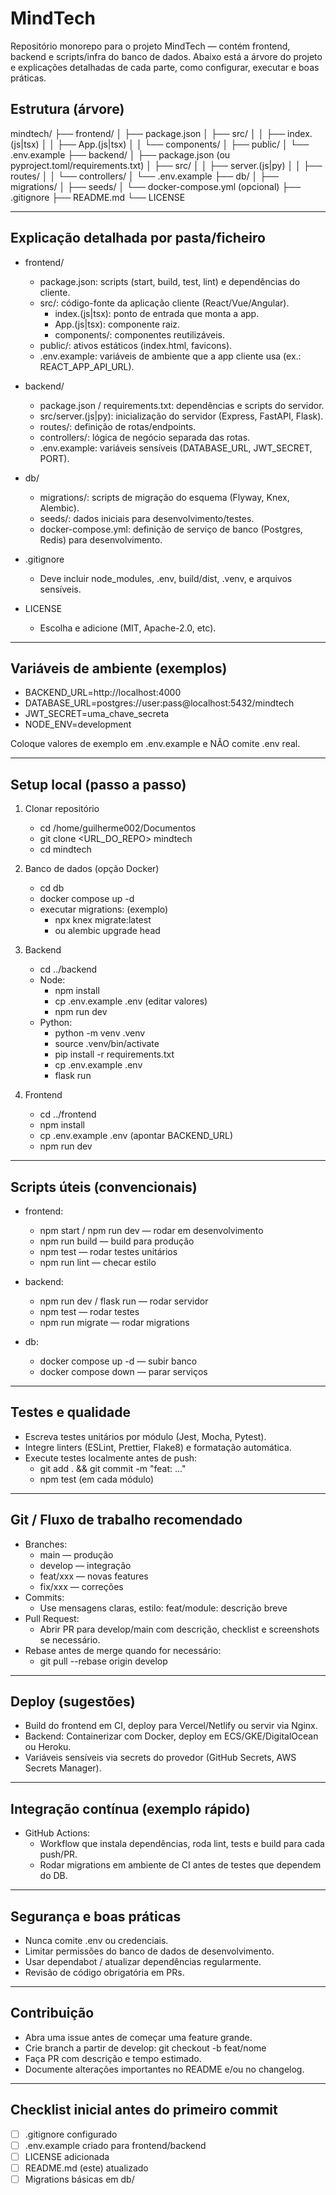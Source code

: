 # MindTech

Repositório monorepo para o projeto MindTech — contém frontend, backend e scripts/infra do banco de dados. Abaixo está a árvore do projeto e explicações detalhadas de cada parte, como configurar, executar e boas práticas.



## Estrutura (árvore)

mindtech/
├── frontend/
│   ├── package.json
│   ├── src/
│   │   ├── index.(js|tsx)
│   │   ├── App.(js|tsx)
│   │   └── components/
│   ├── public/
│   └── .env.example
├── backend/
│   ├── package.json (ou pyproject.toml/requirements.txt)
│   ├── src/
│   │   ├── server.(js|py)
│   │   ├── routes/
│   │   └── controllers/
│   └── .env.example
├── db/
│   ├── migrations/
│   ├── seeds/
│   └── docker-compose.yml (opcional)
├── .gitignore
├── README.md
└── LICENSE



---

## Explicação detalhada por pasta/ficheiro

- frontend/
  - package.json: scripts (start, build, test, lint) e dependências do cliente.
  - src/: código-fonte da aplicação cliente (React/Vue/Angular).
    - index.(js|tsx): ponto de entrada que monta a app.
    - App.(js|tsx): componente raiz.
    - components/: componentes reutilizáveis.
  - public/: ativos estáticos (index.html, favicons).
  - .env.example: variáveis de ambiente que a app cliente usa (ex.: REACT_APP_API_URL).

- backend/
  - package.json / requirements.txt: dependências e scripts do servidor.
  - src/server.(js|py): inicialização do servidor (Express, FastAPI, Flask).
  - routes/: definição de rotas/endpoints.
  - controllers/: lógica de negócio separada das rotas.
  - .env.example: variáveis sensíveis (DATABASE_URL, JWT_SECRET, PORT).

- db/
  - migrations/: scripts de migração do esquema (Flyway, Knex, Alembic).
  - seeds/: dados iniciais para desenvolvimento/testes.
  - docker-compose.yml: definição de serviço de banco (Postgres, Redis) para desenvolvimento.

- .gitignore
  - Deve incluir node_modules, .env, build/dist, .venv, e arquivos sensíveis.

- LICENSE
  - Escolha e adicione (MIT, Apache-2.0, etc).

---

## Variáveis de ambiente (exemplos)

- BACKEND_URL=http://localhost:4000
- DATABASE_URL=postgres://user:pass@localhost:5432/mindtech
- JWT_SECRET=uma_chave_secreta
- NODE_ENV=development

Coloque valores de exemplo em .env.example e NÃO comite .env real.

---

## Setup local (passo a passo)

1. Clonar repositório
   - cd /home/guilherme002/Documentos
   - git clone <URL_DO_REPO> mindtech
   - cd mindtech

2. Banco de dados (opção Docker)
   - cd db
   - docker compose up -d
   - executar migrations: (exemplo)
     - npx knex migrate:latest
     - ou alembic upgrade head

3. Backend
   - cd ../backend
   - Node:
     - npm install
     - cp .env.example .env (editar valores)
     - npm run dev
   - Python:
     - python -m venv .venv
     - source .venv/bin/activate
     - pip install -r requirements.txt
     - cp .env.example .env
     - flask run

4. Frontend
   - cd ../frontend
   - npm install
   - cp .env.example .env (apontar BACKEND_URL)
   - npm run dev

---

## Scripts úteis (convencionais)

- frontend:
  - npm start / npm run dev — rodar em desenvolvimento
  - npm run build — build para produção
  - npm test — rodar testes unitários
  - npm run lint — checar estilo

- backend:
  - npm run dev / flask run — rodar servidor
  - npm test — rodar testes
  - npm run migrate — rodar migrations

- db:
  - docker compose up -d — subir banco
  - docker compose down — parar serviços

---

## Testes e qualidade

- Escreva testes unitários por módulo (Jest, Mocha, Pytest).
- Integre linters (ESLint, Prettier, Flake8) e formatação automática.
- Execute testes localmente antes de push:
  - git add . && git commit -m "feat: ..."
  - npm test (em cada módulo)

---

## Git / Fluxo de trabalho recomendado

- Branches:
  - main — produção
  - develop — integração
  - feat/xxx — novas features
  - fix/xxx — correções
- Commits:
  - Use mensagens claras, estilo: feat/module: descrição breve
- Pull Request:
  - Abrir PR para develop/main com descrição, checklist e screenshots se necessário.
- Rebase antes de merge quando for necessário:
  - git pull --rebase origin develop

---

## Deploy (sugestões)

- Build do frontend em CI, deploy para Vercel/Netlify ou servir via Nginx.
- Backend: Containerizar com Docker, deploy em ECS/GKE/DigitalOcean ou Heroku.
- Variáveis sensíveis via secrets do provedor (GitHub Secrets, AWS Secrets Manager).

---

## Integração contínua (exemplo rápido)

- GitHub Actions:
  - Workflow que instala dependências, roda lint, tests e build para cada push/PR.
  - Rodar migrations em ambiente de CI antes de testes que dependem do DB.

---

## Segurança e boas práticas

- Nunca comite .env ou credenciais.
- Limitar permissões do banco de dados de desenvolvimento.
- Usar dependabot / atualizar dependências regularmente.
- Revisão de código obrigatória em PRs.

---

## Contribuição

- Abra uma issue antes de começar uma feature grande.
- Crie branch a partir de develop: git checkout -b feat/nome
- Faça PR com descrição e tempo estimado.
- Documente alterações importantes no README e/ou no changelog.

---

## Checklist inicial antes do primeiro commit
- [ ] .gitignore configurado
- [ ] .env.example criado para frontend/backend
- [ ] LICENSE adicionada
- [ ] README.md (este) atualizado
- [ ] Migrations básicas em db/
